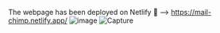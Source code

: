 The webpage has been deployed on Netlify 🔗 --> https://mail-chimp.netlify.app/
![image](https://user-images.githubusercontent.com/43856395/116894760-17f65680-ac3b-11eb-9017-0e02ed94f44c.png)
 ![Capture](https://user-images.githubusercontent.com/43856395/115306729-e7a9b500-a170-11eb-9df9-611aed9528b1.JPG)
